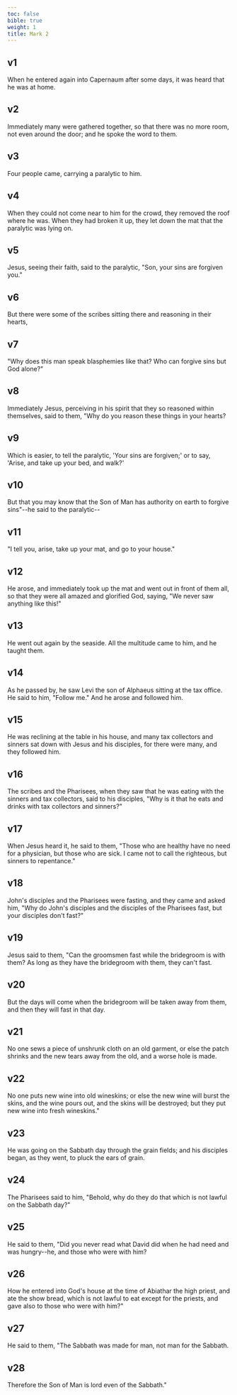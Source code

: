 ```yaml
---
toc: false
bible: true
weight: 1
title: Mark 2
---
```




## v1 
When he entered again into Capernaum after some days, it was heard that he was at home. 

## v2 
Immediately many were gathered together, so that there was no more room, not even around the door; and he spoke the word to them. 

## v3 
Four people came, carrying a paralytic to him. 

## v4 
When they could not come near to him for the crowd, they removed the roof where he was. When they had broken it up, they let down the mat that the paralytic was lying on. 

## v5 
Jesus, seeing their faith, said to the paralytic, "Son, your sins are forgiven you." 

## v6 
But there were some of the scribes sitting there and reasoning in their hearts, 

## v7 
"Why does this man speak blasphemies like that? Who can forgive sins but God alone?" 

## v8 
Immediately Jesus, perceiving in his spirit that they so reasoned within themselves, said to them, "Why do you reason these things in your hearts? 

## v9 
Which is easier, to tell the paralytic, 'Your sins are forgiven;' or to say, 'Arise, and take up your bed, and walk?' 

## v10 
But that you may know that the Son of Man has authority on earth to forgive sins"--he said to the paralytic-- 

## v11 
"I tell you, arise, take up your mat, and go to your house." 

## v12 
He arose, and immediately took up the mat and went out in front of them all, so that they were all amazed and glorified God, saying, "We never saw anything like this!" 

## v13 
He went out again by the seaside. All the multitude came to him, and he taught them. 

## v14 
As he passed by, he saw Levi the son of Alphaeus sitting at the tax office. He said to him, "Follow me." And he arose and followed him. 

## v15 
He was reclining at the table in his house, and many tax collectors and sinners sat down with Jesus and his disciples, for there were many, and they followed him. 

## v16 
The scribes and the Pharisees, when they saw that he was eating with the sinners and tax collectors, said to his disciples, "Why is it that he eats and drinks with tax collectors and sinners?" 

## v17 
When Jesus heard it, he said to them, "Those who are healthy have no need for a physician, but those who are sick. I came not to call the righteous, but sinners to repentance." 

## v18 
John's disciples and the Pharisees were fasting, and they came and asked him, "Why do John's disciples and the disciples of the Pharisees fast, but your disciples don't fast?" 

## v19 
Jesus said to them, "Can the groomsmen fast while the bridegroom is with them? As long as they have the bridegroom with them, they can't fast. 

## v20 
But the days will come when the bridegroom will be taken away from them, and then they will fast in that day. 

## v21 
No one sews a piece of unshrunk cloth on an old garment, or else the patch shrinks and the new tears away from the old, and a worse hole is made. 

## v22 
No one puts new wine into old wineskins; or else the new wine will burst the skins, and the wine pours out, and the skins will be destroyed; but they put new wine into fresh wineskins." 

## v23 
He was going on the Sabbath day through the grain fields; and his disciples began, as they went, to pluck the ears of grain. 

## v24 
The Pharisees said to him, "Behold, why do they do that which is not lawful on the Sabbath day?" 

## v25 
He said to them, "Did you never read what David did when he had need and was hungry--he, and those who were with him? 

## v26 
How he entered into God's house at the time of Abiathar the high priest, and ate the show bread, which is not lawful to eat except for the priests, and gave also to those who were with him?" 

## v27 
He said to them, "The Sabbath was made for man, not man for the Sabbath. 

## v28 
Therefore the Son of Man is lord even of the Sabbath."
